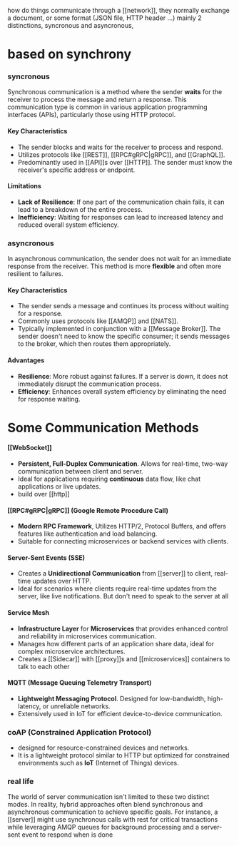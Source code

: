 how do things communicate through a [[network]], they normally exchange a document, or some format (JSON file, HTTP header ...)  mainly 2 distinctions, syncronous and asyncronous, 
# based on synchrony 
### syncronous 
Synchronous communication is a method where the sender **waits** for the receiver to process the message and return a response. This communication type is common in various application programming interfaces (APIs), particularly those using HTTP protocol.
#### Key Characteristics
- The sender blocks and waits for the receiver to process and respond.
- Utilizes protocols like [[REST]], [[RPC#gRPC|gRPC]], and [[GraphQL]].
- Predominantly used in [[API]]s over [[HTTP]]. The sender must know the receiver's specific address or endpoint.
#### Limitations

- **Lack of Resilience**: If one part of the communication chain fails, it can lead to a breakdown of the entire process.
- **Inefficiency**: Waiting for responses can lead to increased latency and reduced overall system efficiency.

### asyncronous
In asynchronous communication, the sender does not wait for an immediate response from the receiver. This method is more **flexible** and often more resilient to failures.
#### Key Characteristics
- The sender sends a message and continues its process without waiting for a response.
- Commonly uses protocols like [[AMQP]] and [[NATS]].
- Typically implemented in conjunction with a [[Message Broker]]. The sender doesn't need to know the specific consumer; it sends messages to the broker, which then routes them appropriately.
#### Advantages
- **Resilience**: More robust against failures. If a server is down, it does not immediately disrupt the communication process.
- **Efficiency**: Enhances overall system efficiency by eliminating the need for response waiting.

# Some Communication Methods

####  [[WebSocket]]
- **Persistent, Full-Duplex Communication**. Allows for real-time, two-way communication between client and server.
- Ideal for applications requiring **continuous** data flow, like chat applications or live updates.
- build over [[http]]

#### [[RPC#gRPC|gRPC]] (Google Remote Procedure Call)
- **Modern RPC Framework**, Utilizes HTTP/2, Protocol Buffers, and offers features like authentication and load balancing.
- Suitable for connecting microservices or backend services with clients.

#### Server-Sent Events (SSE)
- Creates a **Unidirectional Communication** from [[server]] to client, real-time updates over HTTP.
- Ideal for scenarios where clients require real-time updates from the server, like live notifications. But don't need to speak to the server at all

#### Service Mesh
- **Infrastructure Layer** for **Microservices** that provides enhanced control and reliability in microservices communication.
- Manages how different parts of an application share data, ideal for complex microservice architectures.
- Creates a [[Sidecar]] with [[proxy]]s and [[microservices]] containers to talk to each other  

#### MQTT (Message Queuing Telemetry Transport)
- **Lightweight Messaging Protocol**. Designed for low-bandwidth, high-latency, or unreliable networks.
- Extensively used in IoT for efficient device-to-device communication.
### coAP (Constrained Application Protocol)
- designed for resource-constrained devices and networks. 
- It is a lightweight protocol similar to HTTP but optimized for constrained environments such as **IoT** (Internet of Things) devices.

### real life
The world of server communication isn't limited to these two distinct modes. In reality, hybrid approaches often blend synchronous and asynchronous communication to achieve specific goals. For instance, a [[server]] might use synchronous calls with rest for critical transactions while leveraging AMQP queues for background processing and a server-sent event to respond when is done